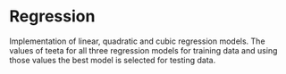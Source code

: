 # Regression
Implementation of linear, quadratic and cubic regression models.
The values of teeta for all three regression models for training data and using those values the best model is selected for testing data.
